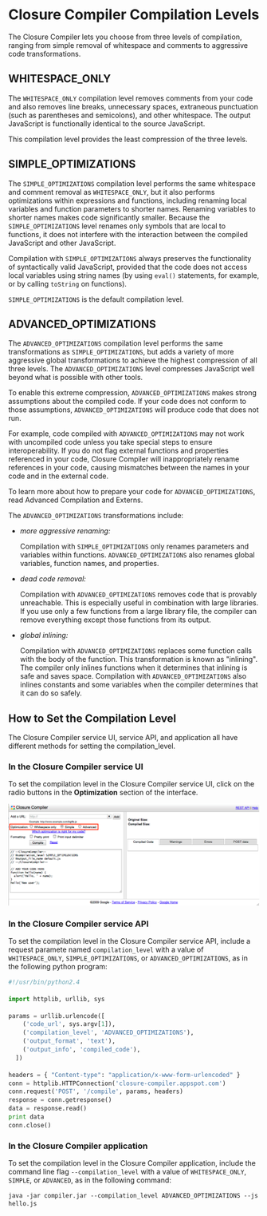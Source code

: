 # Closure Compiler Compilation Levels

The Closure Compiler lets you choose from three levels of compilation, ranging from simple removal
of whitespace and comments to aggressive code transformations.

## WHITESPACE_ONLY

The `WHITESPACE_ONLY` compilation level removes comments from your code and also removes line
breaks, unnecessary spaces, extraneous punctuation (such as parentheses and semicolons), and other
whitespace. The output JavaScript is functionally identical to the source JavaScript.

This compilation level provides the least compression of the three levels.

## SIMPLE_OPTIMIZATIONS

The `SIMPLE_OPTIMIZATIONS` compilation level performs the same whitespace and comment removal as
`WHITESPACE_ONLY`, but it also performs optimizations within expressions and functions, including
renaming local variables and function parameters to shorter names. Renaming variables to shorter
names makes code significantly smaller. Because the `SIMPLE_OPTIMIZATIONS` level renames only
symbols that are local to functions, it does not interfere with the interaction between the
compiled JavaScript and other JavaScript.

Compilation with `SIMPLE_OPTIMIZATIONS` always preserves the functionality of syntactically valid
JavaScript, provided that the code does not access local variables using string names (by using
`eval()` statements, for example, or by calling `toString` on functions).

`SIMPLE_OPTIMIZATIONS` is the default compilation level.

## ADVANCED_OPTIMIZATIONS

The `ADVANCED_OPTIMIZATIONS` compilation level performs the same transformations as
`SIMPLE_OPTIMIZATIONS`, but adds a variety of more aggressive global transformations to achieve the
highest compression of all three levels. The `ADVANCED_OPTIMIZATIONS` level compresses JavaScript
well beyond what is possible with other tools.

To enable this extreme compression, `ADVANCED_OPTIMIZATIONS` makes strong assumptions about the
compiled code. If your code does not conform to those assumptions, `ADVANCED_OPTIMIZATIONS` will
produce code that does not run.

For example, code compiled with `ADVANCED_OPTIMIZATIONS` may not work with uncompiled code unless
you take special steps to ensure interoperability. If you do not flag external functions and
properties referenced in your code, Closure Compiler will inappropriately rename references in your
code, causing mismatches between the names in your code and in the external code.

To learn more about how to prepare your code for `ADVANCED_OPTIMIZATIONS`, read Advanced
Compilation and Externs.

The `ADVANCED_OPTIMIZATIONS` transformations include:

 * *more aggressive renaming:*

    Compilation with `SIMPLE_OPTIMIZATIONS` only renames parameters and variables within functions.
    `ADVANCED_OPTIMIZATIONS` also renames global variables, function names, and properties.

 * *dead code removal:*
 
    Compilation with `ADVANCED_OPTIMIZATIONS` removes code that is provably unreachable. This is
    especially useful in combination with large libraries. If you use only a few functions from a
    large library file, the compiler can remove everything except those functions from its output.

 * *global inlining:*
 
    Compilation with `ADVANCED_OPTIMIZATIONS` replaces some function calls with the body of the
    function. This transformation is known as "inlining". The compiler only inlines functions when
    it determines that inlining is safe and saves space. Compilation with `ADVANCED_OPTIMIZATIONS`
    also inlines constants and some variables when the compiler determines that it can do so safely.

## How to Set the Compilation Level

The Closure Compiler service UI, service API, and application all have different methods for
setting the compilation_level.

### In the Closure Compiler service UI

To set the compilation level in the Closure Compiler service UI, click on the radio buttons in the
**Optimization** section of the interface.

![UI screenshot](compilation_levels_ui.png)

### In the Closure Compiler service API

To set the compilation level in the Closure Compiler service API, include a request paramete
named `compilation_level` with a value of `WHITESPACE_ONLY`, `SIMPLE_OPTIMIZATIONS`, or
`ADVANCED_OPTIMIZATIONS`, as in the following python program:

```python
#!/usr/bin/python2.4

import httplib, urllib, sys

params = urllib.urlencode([
    ('code_url', sys.argv[1]),
    ('compilation_level', 'ADVANCED_OPTIMIZATIONS'),
    ('output_format', 'text'),
    ('output_info', 'compiled_code'),
  ])

headers = { "Content-type": "application/x-www-form-urlencoded" }
conn = httplib.HTTPConnection('closure-compiler.appspot.com')
conn.request('POST', '/compile', params, headers)
response = conn.getresponse()
data = response.read()
print data
conn.close()
```

### In the Closure Compiler application

To set the compilation level in the Closure Compiler application, include the command line flag
`--compilation_level` with a value of `WHITESPACE_ONLY`, `SIMPLE`, or `ADVANCED`, as in the
following command:

```
java -jar compiler.jar --compilation_level ADVANCED_OPTIMIZATIONS --js hello.js
```
